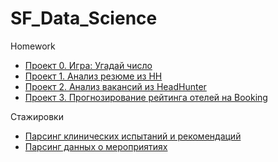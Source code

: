 # SF_Data_Science
Homework

* [Проект 0. Игра: Угадай число](https://github.com/HelenaPanda/SF_Data_Science/tree/main/project%200)
* [Проект 1. Анализ резюме из HH](https://github.com/HelenaPanda/Projects_DS/tree/main/project1)
* [Проект 2. Анализ вакансий из HeadHunter](https://github.com/HelenaPanda/Projects_DS/tree/main/project2)
* [Проект 3. Прогнозирование рейтинга отелей на Booking](https://github.com/HelenaPanda/Projects_DS/tree/main/project3)

Стажировки
* [Парсинг клинических испытаний и рекомендаций](https://github.com/HelenaPanda/Projects_DS/tree/main/clinical_trials_parser)
* [Парсинг данных о мероприятиях](https://github.com/HelenaPanda/Projects_DS/tree/main/events)